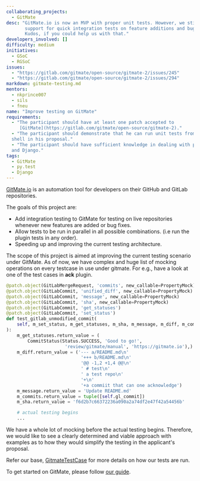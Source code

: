 ```yaml
---
collaborating_projects:
  - GitMate
desc: "GitMate.io is now an MVP with proper unit tests. However, we still lack
       support for quick integration tests on feature additions and bug fixes. 
       Kudos, if you could help us with that."
developers_involved: []
difficulty: medium
initiatives:
  - GSoC
  - RGSoC
issues:
  - "https://gitlab.com/gitmate/open-source/gitmate-2/issues/245"
  - "https://gitlab.com/gitmate/open-source/gitmate-2/issues/294"
markdown: gitmate-testing.md
mentors:
  - nkprince007
  - sils
  - fneu
name: "Improve testing on GitMate"
requirements:
  - "The participant should have at least one patch accepted to
     [GitMate](https://gitlab.com/gitmate/open-source/gitmate-2)."
  - "The participant should demonstrate that he can run unit tests from the
  shell in his proposal."
  - "The participant should have sufficient knowledge in dealing with py.test
  and Django."
tags:
  - GitMate
  - py.test
  - Django
---
```


[GitMate.io](https://gitmate.io/) is an automation tool for developers on their
GitHub and GitLab repositories.

The goals of this project are:

- Add integration testing to GitMate for testing on live repositories whenever
new features are added or bug fixes.
- Allow tests to be run in parallel in all possible combinations.
(i.e run the plugin tests in any order).
- Speeding up and improving the current testing architecture.

The scope of this project is aimed at improving the current testing scenario
under GitMate. As of now, we have complex and huge list of mocking operations
on every testcase in use under gitmate. For e.g., have a look at one of the
test cases in **ack** plugin.

```python
@patch.object(GitLabMergeRequest, 'commits', new_callable=PropertyMock)
@patch.object(GitLabCommit, 'unified_diff', new_callable=PropertyMock)
@patch.object(GitLabCommit, 'message', new_callable=PropertyMock)
@patch.object(GitLabCommit, 'sha', new_callable=PropertyMock)
@patch.object(GitLabCommit, 'get_statuses')
@patch.object(GitLabCommit, 'set_status')
def test_gitlab_unmodified_commit(
    self, m_set_status, m_get_statuses, m_sha, m_message, m_diff, m_commits
):
    m_get_statuses.return_value = (
        CommitStatus(Status.SUCCESS, 'Good to go!',
                      'review/gitmate/manual', 'https://gitmate.io'),)
    m_diff.return_value = ('--- a/README.md\n'
                            '+++ b/README.md\n'
                            '@@ -1,2 +1,4 @@\n'
                            ' # test\n'
                            ' a test repo\n'
                            '+\n'
                            '+a commiit that can one acknowledge')
    m_message.return_value = 'Update README.md'
    m_commits.return_value = tuple([self.gl_commit])
    m_sha.return_value = 'f6d2b7c66372236a090a2a74df2e47f42a54456b'

    # actual testing begins
    ...
```

We have a whole lot of mocking before the actual testing begins. Therefore, we
would like to see a clearly determined and viable approach with examples as to
how they would simplify the testing in the applicant's proposal.

Refer our base, 
[GitmateTestCase](https://gitlab.com/gitmate/open-source/gitmate-2/blob/master/gitmate_config/tests/test_base.py)
for more details on how our tests are run.

To get started on GitMate, please follow [our guide](http://docs.gitmate.io/Developers/Newcomers_Guide/).

